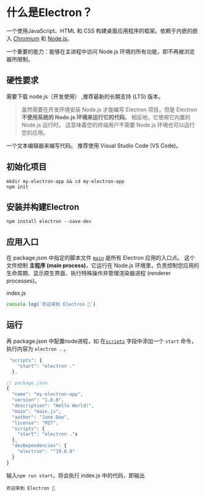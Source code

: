# 什么是Electron？

 一个使用JavaScript、HTML 和 CSS 构建桌面应用程序的框架。依赖于内嵌的嵌入 [Chromium](https://www.chromium.org/) 和 [Node.js](https://nodejs.org/)。

一个重要的能力：能够在主进程中访问 Node.js 环境的所有功能，即不再被浏览器所限制。

## 硬性要求

需要下载 node.js（开发使用） ,推荐最新的长期支持 (LTS) 版本。

> 虽然需要在开发环境安装 Node.js 才能编写 Electron 项目，但是 Electron **不使用系统的 Node.js 环境来运行它的代码**。 相反地，它使用它内置的 Node.js 运行时。 这意味着您的终端用户不需要 Node.js 环境也可以运行您的应用。

一个文本编辑器来编写代码。 推荐使用 Visual Studio Code (VS Code)。

## 初始化项目

~~~
mkdir my-electron-app && cd my-electron-app
npm init
~~~

## 安装并构建Electron

~~~
npm install electron --save-dev
~~~

## 应用入口

在 package.json 中指定的脚本文件 [`main`](https://docs.npmjs.com/cli/v7/configuring-npm/package-json#main) 是所有 Electron 应用的入口点。 这个文件控制 **主程序 (main process)**，它运行在 Node.js 环境里，负责控制您应用的生命周期、显示原生界面、执行特殊操作并管理渲染器进程 (renderer processes)。

index.js

```js
console.log(`欢迎来到 Electron 👋`)
```

## 运行

再 package.json 中配置node进程，如 在[`scripts`](https://docs.npmjs.com/cli/v7/using-npm/scripts) 字段中添加一个 `start` 命令，执行内容为 `electron .` 。

```js
 "scripts": {
    "start": "electron ."
  },
```

```js
// package.json
{
  "name": "my-electron-app",
  "version": "1.0.0",
  "description": "Hello World!",
  "main": "main.js",
  "author": "Jane Doe",
  "license": "MIT",
  "scripts": {
    "start": "electron ."s
  },
  "devDependencies": {
    "electron": "^19.0.0"
  }
}
```

输入`npm run start`，将会执行 index.js 中的代码，即输出

~~~
欢迎来到 Electron 👋
~~~

